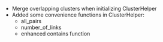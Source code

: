 - Merge overlapping clusters when initializing ClusterHelper
- Added some convenience functions in ClusterHelper:
  * all_pairs
  * number_of_links
  * enhanced contains function
